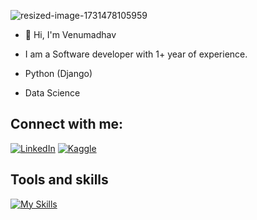 ![resized-image-1731478105959](https://github.com/user-attachments/assets/172a0026-7d0b-4cad-bb61-8606a8532697)

- 👋 Hi, I'm Venumadhav

-  I am a Software developer with 1+ year of experience.
-  Python (Django)
-  Data Science 



## Connect with me:
[![LinkedIn](https://img.shields.io/badge/LinkedIn-%230077B5.svg?logo=linkedin&logoColor=white)](https://www.linkedin.com/in/venumadhav07) 
[![Kaggle](https://img.shields.io/badge/kaggle-%230077B5.svg?logo=kaggle&logoColor=white)](https://www.kaggle.com/venumadhav06) 




## Tools and skills
[![My Skills](https://skillicons.dev/icons?i=python,django,php,html,css,js,mysql,git,flask&perline=5)](https://skillicons.dev)


